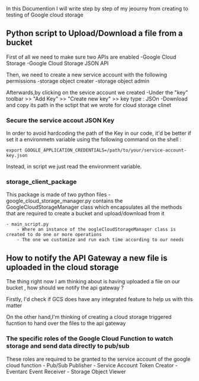 In this Documention I will write step by step of my jeourny from creating to testing of Google cloud storage 

## Python script to Upload/Download a file from a bucket

First of all we need to make sure two APIs are enabled 
    -Google Cloud Storage
    -Google Cloud Storage JSON API

Then, we need to create a new service account with the following permissions 
    -storage object creater
    -storage object admin

Afterwards,by clicking on the sevice account we created
    -Under the "key" toolbar >> "Add Key" >> "Create new key" >> key type : JSOn
    -Download and copy its path in the sctipt that we wrote for cloud storage clinet

### Secure the service accout JSON Key
In order to avoid hardcoding the path of the Key in our code, it'd be better if set it a environmetn variable using the following command on the shell :

    export GOOGLE_APPLICATION_CREDENTIALS=/path/to/your/service-account-key.json

Instead, in script we just read the environment variable.

### storage_client_package
This package is made of two python files 
    - google_cloud_storage_manager.py 
         contains the GoogleCloudStorageManager class which encapsulates all the methods that are required to create a bucket and upload/download from it

    - main_script.py 
        - Where an instance of the oogleCloudStorageManager class is created to do one or more operations
        - The one we customize and run each time according to our needs

## How to notify the API Gateway a new file is uploaded in the cloud storage

The thing right now I am thinking about is having uploaded a file on our bucket , how should we notify the api gateway ?

Firstly, I'd check if GCS does have any integrated feature to help us with this matter

On the other hand,I'm thinking of creating a cloud storage triggered fucntion to hand over the files to the api gateway

### The specific roles of the Google Cloud Function to watch storage and send data directly to pub/sub
These roles are required to be granted to the service account of the google cloud function 
    - Pub/Sub Publisher
    - Service Account Token Creator
    - Eventarc Event Receiver
    - Storage Object Viewer
